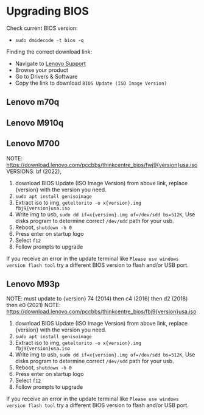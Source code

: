 # Upgrading BIOS

Check current BIOS version:
- `sudo dmidecode -t bios -q`

Finding the correct download link:
- Navigate to [Lenovo Support](https://pcsupport.lenovo.com/us/en)
- Browse your product
- Go to Drivers & Software
- Copy the link to download `BIOS Update (ISO Image Version)`

## Lenovo m70q

## Lenovo M910q

## Lenovo M700
NOTE: https://download.lenovo.com/pccbbs/thinkcentre_bios/fwj9{version}usa.iso
VERSIONS: bf (2022), 
1. download BIOS Update (ISO Image Version) from above link, replace {version} with the version you need.
2. `sudo apt install genisoimage`
3. Extract iso to img, `geteltorito -o x{version}.img fbj9{version}usa.iso`
4. Write img to usb, `sudo dd if=x{version}.img of=/dev/sdd bs=512K`, Use disks program to determine correct `/dev/sdd` path for your usb.
5. Reboot, `shutdown -h 0`
6. Press enter on startup logo
7. Select `f12`
8. Follow prompts to upgrade

If you receive an error in the update terminal like `Please use windows version flash tool` try a different BIOS version to flash and/or USB port.

## Lenovo M93p
NOTE: must update to {version} 74 (2014) then c4 (2016) then d2 (2018) then e0 (2021)
NOTE: https://download.lenovo.com/pccbbs/thinkcentre_bios/fbj9{version}usa.iso
1. download BIOS Update (ISO Image Version) from above link, replace {version} with the version you need.
2. `sudo apt install genisoimage`
3. Extract iso to img, `geteltorito -o x{version}.img fbj9{version}usa.iso`
4. Write img to usb, `sudo dd if=x{version}.img of=/dev/sdd bs=512K`, Use disks program to determine correct `/dev/sdd` path for your usb.
5. Reboot, `shutdown -h 0`
6. Press enter on startup logo
7. Select `f12`
8. Follow prompts to upgrade

If you receive an error in the update terminal like `Please use windows version flash tool` try a different BIOS version to flash and/or USB port.
